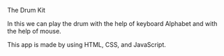 The Drum Kit

In this we can play the drum with the help of keyboard Alphabet and with the help of mouse.

This app is made by using HTML, CSS, and JavaScript.

